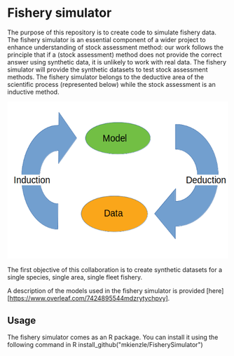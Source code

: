 # Fishery simulator
The purpose of this repository is to create code to simulate fishery data. The fishery simulator is an essential component of a wider project to enhance understanding of stock assessment method: our work follows the principle that if a (stock assessment) method does not provide the correct answer using synthetic data, it is unlikely to work with real data. The fishery simulator will provide the synthetic datasets to test stock assessment methods. The fishery simulator belongs to the deductive area of the scientific process (represented below) while the stock assessment is an inductive method.

![alt_text](https://github.com/mkienzle/FisherySimulator/blob/master/Figures/Induction_deduction_diagram.png)

The first objective of this collaboration is to create synthetic datasets for a single species, single area, single fleet fishery.

A description of the models used in the fishery simulator is provided [here][https://www.overleaf.com/7424895544mdzrytychpvy].

## Usage

The fishery simulator comes as an R package. You can install it using the following command in R
install_github("mkienzle/FisherySimulator")